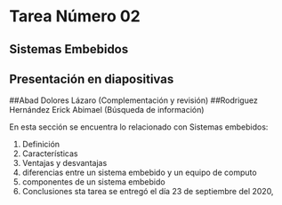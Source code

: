 # Tarea Número 02
## Sistemas Embebidos
## Presentación en diapositivas  
##Abad Dolores Lázaro (Complementación y revisión)
##Rodriguez Hernández Erick Abimael (Búsqueda de información)


En esta sección se encuentra lo relacionado con Sistemas embebidos:
1. Definición
2. Características
3. Ventajas y desvantajas
4. diferencias entre un sistema embebido y un equipo de computo
5. componentes de un sistema embebido 
6. Conclusiones
 sta tarea se entregó el día 23 de septiembre del 2020,